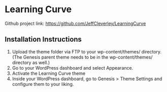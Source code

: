 # Learning Curve 

Github project link: https://github.com/JeffCleverley/LearningCurve


## Installation Instructions

1. Upload the theme folder via FTP to your wp-content/themes/ directory. (The Genesis parent theme needs to be in the wp-content/themes/ directory as well.)
2. Go to your WordPress dashboard and select Appearance.
3. Activate the Learning Curve theme
4. Inside your WordPress dashboard, go to Genesis > Theme Settings and configure them to your liking.

